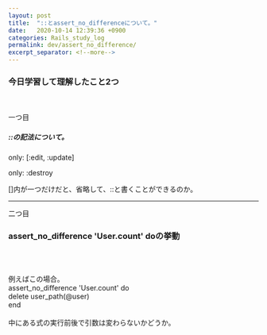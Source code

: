 ```yaml
---
layout: post
title:  "::とassert_no_differenceについて。"
date:   2020-10-14 12:39:36 +0900
categories: Rails_study_log
permalink: dev/assert_no_difference/
excerpt_separator: <!--more-->
---
```

<!--more-->
### 今日学習して理解したこと2つ
<br><br>
一つ目

#####  ::の記法について。<br>

only: [:edit, :update]<br>

only: :destroy<br>

[]内が一つだけだと、省略して、::と書くことができるのか。<br>

-----------------------------------------------------------------------------------------
二つ目

### assert_no_difference 'User.count' doの挙動
<br><br>



 例えばこの場合。<br>
    assert_no_difference 'User.count' do<br>
      delete user_path(@user)<br>
    end<br>
 <br>
中にある式の実行前後で引数は変わらないかどうか。



<!-- 参考記事[https://qiita.com/knml/items/84c30dc525f43fabf94f](リンク) -->